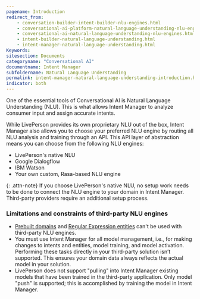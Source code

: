 ```yaml
---
pagename: Introduction
redirect_from:
    - conversation-builder-intent-builder-nlu-engines.html
    - conversational-ai-platform-natural-language-understanding-nlu-engines.html
    - conversational-ai-natural-language-understanding-nlu-engines.html
    - intent-builder-natural-language-understanding.html
    - intent-manager-natural-language-understanding.html
Keywords:
sitesection: Documents
categoryname: "Conversational AI"
documentname: Intent Manager
subfoldername: Natural Language Understanding
permalink: intent-manager-natural-language-understanding-introduction.html
indicator: both
---
```


One of the essential tools of Conversational AI is Natural Language Understanding (NLU). This is what allows Intent Manager to analyze consumer input and assign accurate intents.

While LivePerson provides its own proprietary NLU out of the box, Intent Manager also allows you to choose your preferred NLU engine by routing all NLU analysis and training through an API. This API layer of abstraction means you can choose from the following NLU engines:

- LivePerson's native NLU
- Google Dialogflow
- IBM Watson
- Your own custom, Rasa-based NLU engine

{: .attn-note}
If you choose LivePerson's native NLU, no setup work needs to be done to connect the NLU engine to your domain in Intent Manager. Third-party providers require an additional setup process.

### Limitations and constraints of third-party NLU engines

- [Prebuilt domains](intent-manager-key-terms-concepts.html#prebuilt-domains) and [Regular Expression entities](intent-manager-key-terms-concepts.html#entities) can't be used with third-party NLU engines.
- You must use Intent Manager for all model management, i.e., for making changes to intents and entities, model training, and model activation. Performing these tasks directly in your third-party solution isn’t supported. This ensures your domain data always reflects the actual model in your solution.
- LivePerson does not support "pulling" into Intent Manager existing models that have been trained in the third-party application. Only model "push" is supported; this is accomplished by training the model in Intent Manager.
